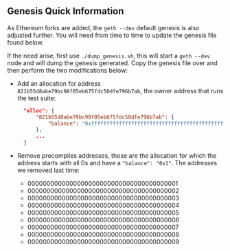## Genesis Quick Information

As Ethereum forks are added, the `geth --dev` default genesis is also adjusted further. You will need from time to time to update the genesis file found below.

If the need arise, first use `./dump_genesis.sh`, this will start a `geth --dev` node and will dump the genesis generated. Copy the genesis file over and then perform the two modifications below:

- Add an allocation for address `821b55d8abe79bc98f05eb675fdc50dfe796b7ab`, the owner address that runs the test suite:

  ```json
    "alloc": {
        "821b55d8abe79bc98f05eb675fdc50dfe796b7ab": {
            "balance": "0xfffffffffffffffffffffffffffffffffffffffffffffffffffffffffffffff7"
        },
        ...
    }
  ```

- Remove precompiles addresses, those are the allocation for which the address starts with all 0s and have a `"balance": "0x1"`. The addresses we removed last time:
  - 0000000000000000000000000000000000000001
  - 0000000000000000000000000000000000000002
  - 0000000000000000000000000000000000000003
  - 0000000000000000000000000000000000000004
  - 0000000000000000000000000000000000000005
  - 0000000000000000000000000000000000000006
  - 0000000000000000000000000000000000000007
  - 0000000000000000000000000000000000000008
  - 0000000000000000000000000000000000000009
